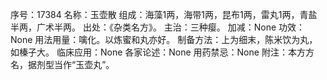 序号：17384
名称：玉壶散
组成：海藻1两，海带1两，昆布1两，雷丸1两，青盐半两，广术半两。
出处：《杂类名方》。
主治：三种瘿。
加减：None
功效：None
用法用量：噙化。以炼蜜和丸亦好。
制备方法：上为细末，陈米饮为丸，如榛子大。
临床应用：None
各家论述：None
用药禁忌：None
附注：本方方名，据剂型当作“玉壶丸”。
